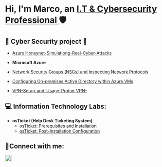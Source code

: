 <h1>Hi, I'm Marco, an <a href="https://www.linkedin.com/feed/">I.T & Cybersecurity Professional </a>🛡️</h1>  

<h2> 🔐 Cyber Security project 🔐 </h2>

- [Azure Honeynet-Simulationg-Real-Cyber-Attacks](https://github.com/Mcorona9/Azure-Honeynet-Simulating-Real-World-Cyber-Attacks)

  
- <b>Microsoft Azure</b>
 - [Network Security Groups (NSGs) and Inspecting Network Protocols](https://github.com/Mcorona9/Network-Security-Groups-NSGs-)
  - [Configuring On-premises Active Directory within Azure VMs](https://github.com/Mcorona9/Configuring-On-premises-Active-Directory-within-Azure-VMs)
  - [VPN-Setup-and-Usage-Proton-VPN-](https://github.com/Mcorona9/VPN-Setup-and-Usage-Proton-VPN-)

<h2>💻 Information Technology Labs:</h2>

- <b>osTicket (Help Desk Ticketing System)</b>
  - [osTicket: Prerequisites and Installation](https://github.com/Mcorona9/osticket-prereqs)
  - [osTicket: Post-Installation Configuration](https://github.com/Mcorona9/post-install-config) 


<h2>🤳Connect with me:</h2>


[<img align="left" alt="Josh | LinkedIn" width="22px" src="https://cdn.jsdelivr.net/npm/simple-icons@v3/icons/linkedin.svg" />][linkedin]




[linkedin]: https://linkedin.com/in/Marco$
